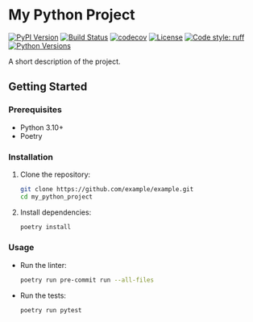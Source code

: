 # My Python Project

[![PyPI Version](https://img.shields.io/pypi/v/my_python_project)](https://pypi.org/project/my_python_project/)
[![Build Status](https://img.shields.io/github/actions/workflow/status/CoReason-AI/my_python_project/ci-cd.yml?branch=main)](https://github.com/CoReason-AI/my_python_project/actions/workflows/ci-cd.yml)
[![codecov](https://codecov.io/gh/CoReason-AI/my_python_project/branch/main/graph/badge.svg)](https://codecov.io/gh/CoReason-AI/my_python_project)
[![License](https://img.shields.io/badge/License-Prosperity%203.0.0-blue.svg)](LICENSE)
[![Code style: ruff](https://img.shields.io/endpoint?url=https://raw.githubusercontent.com/astral-sh/ruff/main/assets/badge/v2.json)](https://github.com/astral-sh/ruff)
[![Python Versions](https://img.shields.io/pypi/pyversions/my_python_project)](https://pypi.org/project/my_python_project)

A short description of the project.

## Getting Started

### Prerequisites

- Python 3.10+
- Poetry

### Installation

1.  Clone the repository:
    ```sh
    git clone https://github.com/example/example.git
    cd my_python_project
    ```
2.  Install dependencies:
    ```sh
    poetry install
    ```

### Usage

-   Run the linter:
    ```sh
    poetry run pre-commit run --all-files
    ```
-   Run the tests:
    ```sh
    poetry run pytest
    ```
